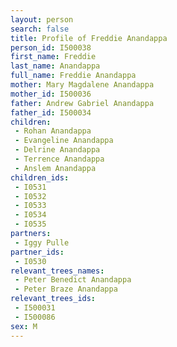 ```yaml
---
layout: person
search: false
title: Profile of Freddie Anandappa
person_id: I500038
first_name: Freddie
last_name: Anandappa
full_name: Freddie Anandappa
mother: Mary Magdalene Anandappa
mother_id: I500036
father: Andrew Gabriel Anandappa
father_id: I500034
children:
 - Rohan Anandappa
 - Evangeline Anandappa
 - Delrine Anandappa
 - Terrence Anandappa
 - Anslem Anandappa
children_ids:
 - I0531
 - I0532
 - I0533
 - I0534
 - I0535
partners:
 - Iggy Pulle
partner_ids:
 - I0530
relevant_trees_names:
 - Peter Benedict Anandappa
 - Peter Braze Anandappa
relevant_trees_ids:
 - I500031
 - I500086
sex: M
---
```


